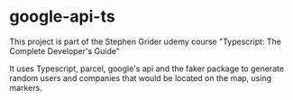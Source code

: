 # google-api-ts

This project is part of the Stephen Grider udemy course "Typescript: The Complete Developer's Guide"

It uses Typescript, parcel, google's api and the faker package to generate random users and companies that would be located on the map, using markers.
